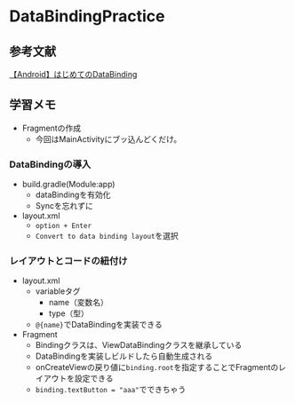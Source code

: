 # DataBindingPractice

## 参考文献
[【Android】はじめてのDataBinding](https://qiita.com/iTakahiro/items/b5fe2b186750c6e774e5)

## 学習メモ

- Fragmentの作成
    - 今回はMainActivityにブッ込んどくだけ。
    
### DataBindingの導入

- build.gradle(Module:app)
    - dataBindingを有効化
    - Syncを忘れずに
- layout.xml
    - `option + Enter`
    - `Convert to data binding layout`を選択

### レイアウトとコードの紐付け

- layout.xml
    - variableタグ
        - name（変数名）
        - type（型）
    - `@{name}`でDataBindingを実装できる
- Fragment
    - Bindingクラスは、ViewDataBindingクラスを継承している
    - DataBindingを実装しビルドしたら自動生成される
    - onCreateViewの戻り値に`binding.root`を指定することでFragmentのレイアウトを設定できる
    - `binding.textButton = "aaa"`でできちゃう